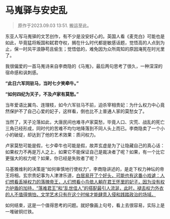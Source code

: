 # 马嵬驿与安史乱

> 原作于2023.09.03 13:51. 搬运至此。


东亚人写马嵬驿的文艺创作，有不少是没安好心的。英国人看《麦克白》可能也是如此，毕竟猛将叛国和弑君夺权，搁在什么时代都是敏感话题，觉悟高的人点到为止，保一时风平浪静苟且偷生；觉悟低的，难免因为众所周知的原因淹死在时光里了。

我很偏爱的一首马嵬诗来自李商隐的《马嵬》，最后两句思考了很久，一种深深的宿命感和讽刺感。

**“此日六军同驻马，当时七夕笑牵牛。”**

**“如何四纪为天子，不及卢家有莫愁。”**

当年爱语比翼鸟、连理枝，如今六军驻马不前，迫杀宰相贵妃：为什么权力中心竟然保护不了自己心爱的妃子，这样看，倒也比不上普通人家的莫愁女了。

当然了，天子沦落如此，大唐民间也难寻卢家莫愁，毕竟人口、灾荒、战乱的死亡三角已经形成，同时代的苦难不均匀地降落到不同人头上而已。李商隐卖了一个小小的破绽，却达到了他的艺术效果：质问权力。

卢家莫愁可能是假，七夕牵牛也可能是假，故弄玄虚是为了让隐藏自己的真心话：如果权力不再是万人之上，如果它不能保证自己是裁决者了呢？如果，有一个比它更强大的权力呢？如果，你已经是失败者了呢？

马基雅维利的决策是“如何审慎地行使权力”，李商隐讲述的，是走下权力神坛的帝王将相。玄宗贵妃事为人津津乐道，<u>白居易开了个好头，可能也有这番小戏谑：人们想看丢掉权力的落魄帝王，人们想看小鸟依人躺在君王怀里的妃子，因为没有权力护盾的加持，“落难君王”和“乱世佳人”的搭配最引人流涎，此时，褪去权力外衣的人不值得惧怕，文学艺术只有在这个时候才能肆意入侵和践踏政治的场域。</u>

如何结束，这是一个值得思考的问题。就好像画上句号，看上去很容易，实际上是一堆破铜烂铁。

